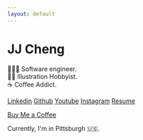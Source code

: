 ```yaml
---
layout: default
---
```


# JJ Cheng

🧑🏻‍💻 Software engineer.</br>
✍🏻 Illustration Hobbyist.</br>
☕ ️Coffee Addict.</br>

[Linkedin](https://www.linkedin.com/in/jchengjr77) [Github](https://github.com/jchengjr77) [Youtube](https://www.youtube.com/channel/UCup1DEEy4xC6wqoiCwqqV3g) [Instagram](https://instagram.com/jaiyyjaiyy)
[Resume](/assets/resume.pdf)

[Buy Me a Coffee](https://www.buymeacoffee.com/jjchengart)

Currently, I'm in Pittsburgh 🇺🇸.
